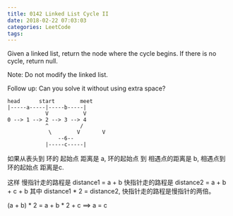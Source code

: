 ```yaml
---
title: 0142 Linked List Cycle II
date: 2018-02-22 07:03:03
categories: LeetCode
tags:
---
```



Given a linked list, return the node where the cycle begins. If there is no cycle, return null.

Note: Do not modify the linked list.

Follow up:
Can you solve it without using extra space?


```text
head      start        meet  
|-----a-----|-----b-----|
            V           V
0 --> 1 --> 2 --> 3 --> 4 
            ^          /
             \        V       V
                --6-- 
            |-----c-----|
```

如果从表头到 环的 起始点 距离是 a, 环的起始点 到 相遇点的距离是 b, 相遇点到 环的起始点 距离是c.

这样 
慢指针走的路程是  distance1 = a + b
快指针走的路程是  distance2 = a + b + c + b
其中 distance1 * 2 = distance2, 快指针走的路程是慢指针的两倍。

(a + b) * 2 = a + b * 2 + c ==> a = c


            
